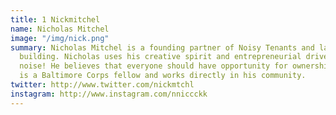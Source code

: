 ```yaml
---
title: 1 Nickmitchel
name: Nicholas Mitchel
image: "/img/nick.png"
summary: Nicholas Mitchel is a founding partner of Noisy Tenants and landlord of the
  building. Nicholas uses his creative spirit and entrepreneurial drive to create
  noise! He believes that everyone should have opportunity for ownership. Nicholas
  is a Baltimore Corps fellow and works directly in his community.
twitter: http://www.twitter.com/nickmtchl
instagram: http://www.instagram.com/nniccckk
---
```


